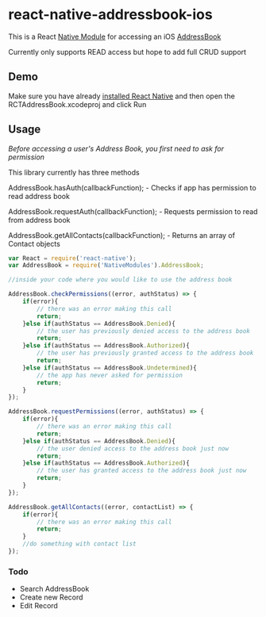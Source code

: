 # react-native-addressbook-ios

This is a React [Native Module](http://facebook.github.io/react-native/docs/nativemodulesios.html#content) for accessing an iOS [AddressBook](https://developer.apple.com/library/ios/documentation/ContactData/Conceptual/AddressBookProgrammingGuideforiPhone/Introduction.html)

Currently only supports READ access but hope to add full CRUD support

## Demo

Make sure you have already [installed React Native](http://facebook.github.io/react-native/docs/getting-started.html#content) and then open the RCTAddressBook.xcodeproj and click Run

## Usage

*Before accessing a user's Address Book, you first need to ask for permission*

This library currently has three methods

AddressBook.hasAuth(callbackFunction); - Checks if app has permission to read address book

AddressBook.requestAuth(callbackFunction); - Requests permission to read from address book

AddressBook.getAllContacts(callbackFunction); - Returns an array of Contact objects

```javascript
var React = require('react-native');
var AddressBook = require('NativeModules').AddressBook;

//inside your code where you would like to use the address book

AddressBook.checkPermissions((error, authStatus) => {
    if(error){
    	// there was an error making this call
    	return;
	}else if(authStatus == AddressBook.Denied){
		// the user has previously denied access to the address book
		return;
	}else if(authStatus == AddressBook.Authorized){
		// the user has previously granted access to the address book
		return;
	}else if(authStatus == AddressBook.Undetermined){
		// the app has never asked for permission
		return;
	}
});

AddressBook.requestPermissions((error, authStatus) => {
    if(error){
    	// there was an error making this call
    	return;
	}else if(authStatus == AddressBook.Denied){
		// the user denied access to the address book just now
		return;
	}else if(authStatus == AddressBook.Authorized){
		// the user has granted access to the address book just now
		return;
	}
});

AddressBook.getAllContacts((error, contactList) => {
    if(error){
    	// there was an error making this call
    	return;
	}
	//do something with contact list
});
```

### Todo
*  Search AddressBook
*  Create new Record
*  Edit Record

